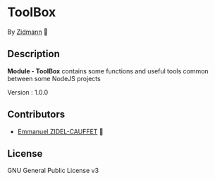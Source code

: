# ToolBox

By [Zidmann](mailto:emmanuel.zidel@gmail.com) :bow: 

## Description

**Module - ToolBox** contains some functions and useful tools common between some NodeJS projects

Version : 1.0.0

## Contributors

* [Emmanuel ZIDEL-CAUFFET](mailto:emmanuel.zidel@gmail.com) :bow: 

## License

GNU General Public License v3
